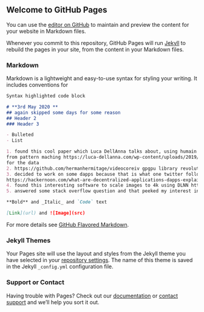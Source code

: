 ## Welcome to GitHub Pages

You can use the [editor on GitHub](https://github.com/snappercayt/snap100days.github.io/edit/master/index.md) to maintain and preview the content for your website in Markdown files.

Whenever you commit to this repository, GitHub Pages will run [Jekyll](https://jekyllrb.com/) to rebuild the pages in your site, from the content in your Markdown files.

### Markdown

Markdown is a lightweight and easy-to-use syntax for styling your writing. It includes conventions for

```markdown
Syntax highlighted code block

# **3rd May 2020 **
## again skipped some days for some reason 
## Header 2
### Header 3

- Bulleted
- List

1. found this cool paper which Luca DellAnna talks about, using humain brain cortex model to derive context 
from pattern maching https://luca-dellanna.com/wp-content/uploads/2019/01/Techniques-for-the-Emergence-of-Meaning-in-ML.pdf
for the data 
2. https://github.com/hermanhermitage/videocoreiv gpgpu library revolution was some thing that was trending in 2015
3. decided to work on some dapps because that is what one twitter follower suggest so started reading about that
https://hackernoon.com/what-are-decentralized-applications-dapps-explained-with-examples-7ff8f2c4a460
4. found this interesting software to scale images to 4k using DLNN https://github.com/AaronFeng753/Waifu2x-Extension-GUI
5. answered some stack overflow question and that peeked my interest in pandas again

**Bold** and _Italic_ and `Code` text

[Link](url) and ![Image](src)
```

For more details see [GitHub Flavored Markdown](https://guides.github.com/features/mastering-markdown/).

### Jekyll Themes

Your Pages site will use the layout and styles from the Jekyll theme you have selected in your [repository settings](https://github.com/snappercayt/snap100days.github.io/settings). The name of this theme is saved in the Jekyll `_config.yml` configuration file.

### Support or Contact

Having trouble with Pages? Check out our [documentation](https://help.github.com/categories/github-pages-basics/) or [contact support](https://github.com/contact) and we’ll help you sort it out.
